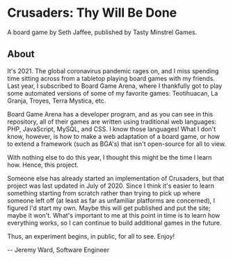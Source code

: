 # Crusaders: Thy Will Be Done

A board game by Seth Jaffee, published by Tasty Minstrel Games.

## About

It's 2021. The global coronavirus pandemic rages on, and I miss spending time sitting across from
a tabletop playing board games with my friends. Last year, I subscribed to Board Game Arena, where I
thankfully got to play some automated versions of some of my favorite games: Teotihuacan, La Granja,
Troyes, Terra Mystica, etc.

Board Game Arena has a developer program, and as you can see in this repository, all of their games
are written using traditional web languages: PHP, JavaScript, MySQL, and CSS. I know those languages! 
What I don't know, however, is how to make a web adaptation of a board game, or how to extend a framework
(such as BGA's) that isn't open-source for all to view.

With nothing else to do this year, I thought this might be the time I learn how. Hence, this project.

Someone else has already started an implementation of Crusaders, but that project was last updated in
July of 2020. Since I think it's easier to learn something starting from scratch rather than trying to
pick up where someone left off (at least as far as unfamiliar platforms are concerned), I figured I'd start
my own. Maybe this will get published and put the site; maybe it won't. What's important to me at this
point in time is to learn how everything works, so I can continue to build additional games in the future.

Thus, an experiment begins, in public, for all to see. Enjoy!

-- Jeremy Ward, Software Engineer
